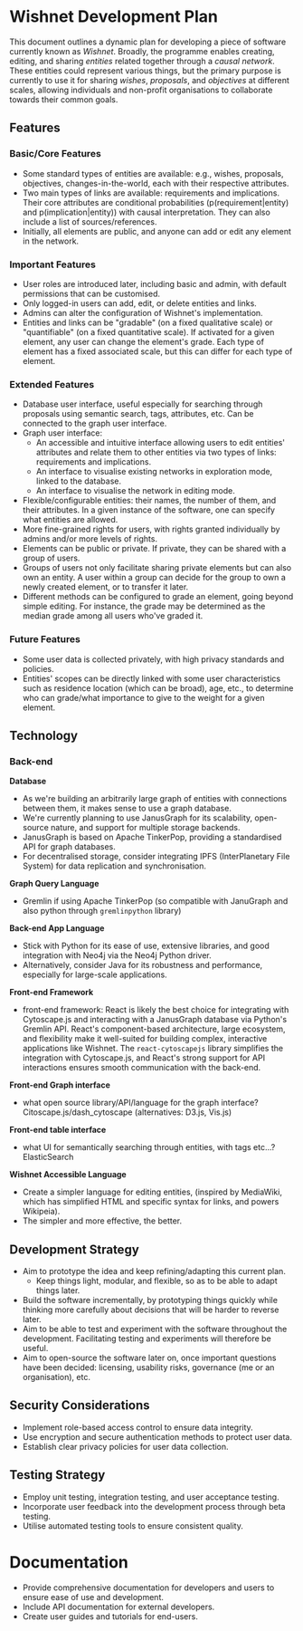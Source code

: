 # Wishnet Development Plan

This document outlines a dynamic plan for developing a piece of software currently known as *Wishnet*. Broadly, the programme enables creating, editing, and sharing *entities* related together through a *causal network*. These entities could represent various things, but the primary purpose is currently to use it for sharing *wishes*, *proposals*, and *objectives* at different scales, allowing individuals and non-profit organisations to collaborate towards their common goals.

## Features

### Basic/Core Features
- Some standard types of entities are available: e.g., wishes, proposals, objectives, changes-in-the-world, each with their respective attributes.
- Two main types of links are available: requirements and implications. Their core attributes are conditional probabilities (p(requirement|entity) and p(implication|entity)) with causal interpretation. They can also include a list of sources/references.
- Initially, all elements are public, and anyone can add or edit any element in the network.

### Important Features
- User roles are introduced later, including basic and admin, with default permissions that can be customised.
- Only logged-in users can add, edit, or delete entities and links.
- Admins can alter the configuration of Wishnet's implementation.
- Entities and links can be "gradable" (on a fixed qualitative scale) or "quantifiable" (on a fixed quantitative scale). If activated for a given element, any user can change the element's grade. Each type of element has a fixed associated scale, but this can differ for each type of element.

### Extended Features
- Database user interface, useful especially for searching through proposals using semantic search, tags, attributes, etc. Can be connected to the graph user interface.
- Graph user interface:
  - An accessible and intuitive interface allowing users to edit entities' attributes and relate them to other entities via two types of links: requirements and implications.
  - An interface to visualise existing networks in exploration mode, linked to the database.
  - An interface to visualise the network in editing mode.
- Flexible/configurable entities: their names, the number of them, and their attributes. In a given instance of the software, one can specify what entities are allowed.
- More fine-grained rights for users, with rights granted individually by admins and/or more levels of rights.
- Elements can be public or private. If private, they can be shared with a group of users.
- Groups of users not only facilitate sharing private elements but can also own an entity. A user within a group can decide for the group to own a newly created element, or to transfer it later.
- Different methods can be configured to grade an element, going beyond simple editing. For instance, the grade may be determined as the median grade among all users who've graded it.

### Future Features
- Some user data is collected privately, with high privacy standards and policies.
- Entities' scopes can be directly linked with some user characteristics such as residence location (which can be broad), age, etc., to determine who can grade/what importance to give to the weight for a given element.

## Technology

### Back-end

**Database**
- As we're building an arbitrarily large graph of entities with connections between them, it makes sense to use a graph database.
- We're currently planning to use JanusGraph for its scalability, open-source nature, and support for multiple storage backends.
- JanusGraph is based on Apache TinkerPop, providing a standardised API for graph databases.
- For decentralised storage, consider integrating IPFS (InterPlanetary File System) for data replication and synchronisation.

**Graph Query Language**
- Gremlin if using Apache TinkerPop (so compatible with JanuGraph and also python through `gremlinpython` library)


**Back-end App Language**
- Stick with Python for its ease of use, extensive libraries, and good integration with Neo4j via the Neo4j Python driver.
- Alternatively, consider Java for its robustness and performance, especially for large-scale applications.

**Front-end Framework**

- front-end framework: React  is likely the best choice for integrating with Cytoscape.js and interacting with a JanusGraph database via Python's Gremlin API. React's component-based architecture, large ecosystem, and flexibility make it well-suited for building complex, interactive applications like Wishnet. The `react-cytoscapejs` library simplifies the integration with Cytoscape.js, and React's strong support for API interactions ensures smooth communication with the back-end.

**Front-end Graph interface**
- what open source library/API/language for the graph interface? Citoscape.js/dash_cytoscape (alternatives: D3.js, Vis.js)

**Front-end table interface**
- what UI for semantically searching through entities, with tags etc...?  ElasticSearch

**Wishnet Accessible Language**
- Create a simpler language for editing entities, (inspired by MediaWiki, which has simplified HTML and specific syntax for links, and powers Wikipeia).
- The simpler and more effective, the better.


## Development Strategy

- Aim to prototype the idea and keep refining/adapting this current plan.
  - Keep things light, modular, and flexible, so as to be able to adapt things later.
- Build the software incrementally, by prototyping things quickly while thinking more carefully about decisions that will be harder to reverse later.
- Aim to be able to test and experiment with the software throughout the development. Facilitating testing and experiments will therefore be useful.
- Aim to open-source the software later on, once important questions have been decided: licensing, usability risks, governance (me or an organisation), etc.

## Security Considerations
- Implement role-based access control to ensure data integrity.
- Use encryption and secure authentication methods to protect user data.
- Establish clear privacy policies for user data collection.

## Testing Strategy
- Employ unit testing, integration testing, and user acceptance testing.
- Incorporate user feedback into the development process through beta testing.
- Utilise automated testing tools to ensure consistent quality.

# Documentation
- Provide comprehensive documentation for developers and users to ensure ease of use and development.
- Include API documentation for external developers.
- Create user guides and tutorials for end-users.
